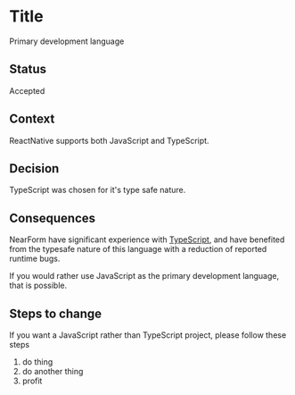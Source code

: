 # Title

Primary development language

## Status

Accepted

## Context

ReactNative supports both JavaScript and TypeScript.

## Decision

TypeScript was chosen for it's type safe nature.

## Consequences

NearForm have significant experience with [TypeScript](https://reactnative.dev/docs/typescript), and have benefited from the typesafe nature of this language with a reduction of reported runtime bugs.

If you would rather use JavaScript as the primary development language, that is possible.

## Steps to change

If you want a JavaScript rather than TypeScript project, please follow these steps

1. do thing
2. do another thing
3. profit
